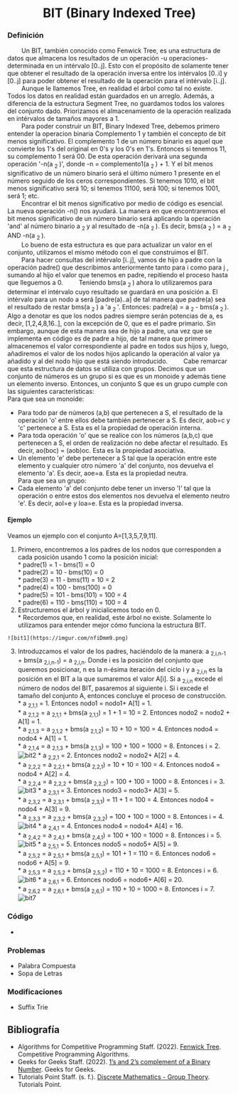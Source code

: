 <div align="center">

# BIT (Binary Indexed Tree)

 <div align="left">
 
 ### Definición  
&nbsp;&nbsp;&nbsp;&nbsp;&nbsp;&nbsp;&nbsp;&nbsp;Un BIT, también conocido como Fenwick Tree, es una estructura de datos que almacena los resultados de un operación -u operaciones- determinada en un intérvalo [0..j]. Esto con el propósito de solamente tener que obtener el resultado de la operación inversa entre los intérvalos [0..i] y [0..j] para poder obtener el resultado de la operación para el intérvalo [i..j].  
  &nbsp;&nbsp;&nbsp;&nbsp;&nbsp;&nbsp;&nbsp;&nbsp;Aunque le llamemos Tree, en realidad el árbol como tal no existe. Todos los datos en realidad están guardados en un arreglo. Además, a diferencia de la estructura Segment Tree, no guardamos todos los valores del conjunto dado. Priorizamos el almacenamiento de la operación realizada en intérvalos de tamaños mayores a 1.  
  &nbsp;&nbsp;&nbsp;&nbsp;&nbsp;&nbsp;&nbsp;&nbsp;Para poder construir un BIT, Binary Indexed Tree, debemos primero entender la operacion binaria Complemento 1 y también el concepto de bit menos significativo. El complemento 1 de un número binario es aquel que convierte los 1's del original en 0's y los 0's en 1's. Entonces si tenemos 11, su complemento 1 será 00. De esta operación derivará una segunda operación '-n(a <sub> 2 </sub>)', donde -n = complemento1(a <sub> 2 </sub>)	 + 1. Y el bit menos significativo de un número binario será el último número 1 presente en el número seguido de los ceros correspondientes. Si tenemos 1010, el bit menos significativo será 10; si tenemos 11100, será 100; si tenemos 1001, será 1; etc.  
  &nbsp;&nbsp;&nbsp;&nbsp;&nbsp;&nbsp;&nbsp;&nbsp;Encontrar el bit menos significativo por medio de código es esencial. La nueva operación -n() nos ayudará. La manera en que encontraremos el bit menos significativo de un número binario será aplicando la operación 'and' al número binario a <sub> 2 </sub> y al resultado de -n(a <sub> 2 </sub>). Es decir, bms(a <sub> 2 </sub>) = a <sub> 2 </sub> AND -n(a <sub> 2 </sub>).  
   &nbsp;&nbsp;&nbsp;&nbsp;&nbsp;&nbsp;&nbsp;&nbsp;Lo bueno de esta estructura es que para actualizar un valor en el conjunto, utilizamos el mismo método con el que construimos el BIT.
  &nbsp;&nbsp;&nbsp;&nbsp;&nbsp;&nbsp;&nbsp;&nbsp;Para hacer consultas del intérvalo [i..j], vamos de hijo a padre con la operación padre() que describimos anteriormente  tanto para i como para j , sumando al hijo el valor que tenemos en padre, repitiendo el proceso hasta que lleguemos a 0. 
   &nbsp;&nbsp;&nbsp;&nbsp;&nbsp;&nbsp;&nbsp;&nbsp;Teniendo bms(a <sub> 2 </sub>) ahora lo utilizaremos para determinar el intérvalo cuyo resultado se guardará en una posición a. El intérvalo para un nodo a será [padre(a)..a] de tal manera que padre(a) sea el resultado de restar bms(a <sub> 2 </sub>) a 'a <sub> 2 </sub>'. Entonces: padre(a) =  a <sub> 2 </sub> - bms(a <sub> 2 </sub>). Algo a denotar es que los nodos padres siempre serán potencias de a, es decir, [1,2,4,8,16..], con la excepción de 0, que es el padre primario. Sin embargo, aunque de esta manera sea de hijo a padre, una vez que se implementa en código es de padre a hijo, de tal manera que primero almacenemos el valor correspondiente al padre en todos sus hijos y, luego, añadiremos el valor de los nodos hijos aplicando la operación al valor ya añadido y al del nodo hijo que está siendo introducido.
&nbsp;&nbsp;&nbsp;&nbsp;&nbsp;&nbsp;&nbsp;&nbsp;Cabe remarcar que esta estructura de datos se utiliza con grupos. Decimos que un conjunto de números es un grupo si es que es un monoide y además tiene un elemento inverso. Entonces, un conjunto S que es un grupo cumple con las siguientes características:   
    Para que sea un monoide:  
* Para todo par de números (a,b) que pertenecen a S, el resultado de la operación 'o' entre ellos debe también pertenecer a S. Es decir, aob=c y 'c' pertenece a S. Esta es el la propiedad de operación interna.  
* Para toda operación 'o' que se realice con los números (a,b,c) que pertenecen a S, el orden de realización no debe afectar el resultado. Es decir, ao(boc) = (aob)oc. Esta es la propiedad asociativa.  
* Un elemento 'e' debe pertenecer a S tal que la operación entre este elemento y cualquier otro número 'a' del conjunto, nos devuelva el elemento 'a'. Es decir, aoe=a. Esta es la propiedad neutra.  
    Para que sea un grupo:  
* Cada elemento 'a' del conjunto debe tener un inverso 'I' tal que la operación o entre estos dos elementos nos devuelva el elemento neutro 'e'. Es decir, aoI=e y Ioa=e. Esta es la propiedad inversa.  
 
 #### Ejemplo  
  Veamos un ejemplo con el conjunto A=[1,3,5,7,9,11].  
  1. Primero, encontremos a los padres de los nodos que corresponden a cada posición usando 1 como la posición inicial:  
    * padre(1) = 1 - bms(1) = 0  
    * padre(2) = 10 - bms(10) = 0  
    * padre(3) = 11 - bms(11) = 10 = 2  
    * padre(4) = 100 - bms(100) = 0  
    * padre(5) = 101 - bms(101) = 100 = 4  
    * padre(6) = 110 - bms(110) = 100 = 4  
  2. Estructuremos el árbol y inicialicemos todo en 0.  
    * Recordemos que, en realidad, este árbol no existe. Solamente lo utilizamos para entender mejor cómo funciona la estructura BIT.
    
    ![bit1](https://imgur.com/nfiDmm9.png)
    
  3. Introduzcamos el valor de los padres, haciéndolo de la manera: a <sub> 2,i,n-1</sub> + bms(a <sub> 2,i,n-1</sub>) =  a <sub> 2,i,n</sub>. Donde i es la posición del conjunto que queremos posicionar, n es la n-ésima iteración del ciclo i y a <sub> 2,i,n</sub> es la posición en el BIT a la que sumaremos el valor A[i]. Si a <sub> 2,i,n</sub> excede el número de nodos del BIT, pasaremos al siguiente i. Si i excede el tamaño del conjunto A, entonces concluye el proceso de construcción.  
    * a <sub> 2,1,1</sub> = 1. Entonces nodo1 = nodo1+ A[1] = 1.  
    * a <sub> 2,1,2</sub> = a <sub> 2,1,1</sub> + bms(a <sub> 2,1,1</sub>) = 1 + 1 = 10 = 2. Entonces nodo2 = nodo2 + A[1] = 1.  
    * a <sub> 2,1,3</sub> = a <sub> 2,1,2</sub> + bms(a <sub> 2,1,2</sub>) = 10 + 10 = 100 = 4. Entonces nodo4 = nodo4 + A[1] = 1.  
    * a <sub> 2,1,4</sub> = a <sub> 2,1,3</sub> + bms(a <sub> 2,1,3</sub>) = 100 + 100 = 1000 = 8. Entonces i = 2.  
    ![bit2](https://imgur.com/eQKQf6I.png)
    * a <sub> 2,2,1</sub> = 2. Entonces nodo2 = nodo2+ A[2] = 4.  
    * a <sub> 2,2,2</sub> = a <sub> 2,2,1</sub> + bms(a <sub> 2,2,1</sub>) = 10 + 10 = 100 = 4. Entonces nodo4 = nodo4 + A[2] = 4.  
    * a <sub> 2,2,4</sub> = a <sub> 2,2,2</sub> + bms(a <sub> 2,2,2</sub>) = 100 + 100 = 1000 = 8. Entonces i = 3.  
    ![bit3](https://imgur.com/3MErx46.png)
    * a <sub> 2,3,1</sub> = 3. Entonces nodo3 = nodo3+ A[3] = 5.  
    * a <sub> 2,3,2</sub> = a <sub> 2,3,1</sub> + bms(a <sub> 2,3,1</sub>) = 11 + 1 = 100 = 4. Entonces nodo4 = nodo4 + A[3] = 9.  
    * a <sub> 2,3,3</sub> = a <sub> 2,3,2</sub> + bms(a <sub> 2,3,2</sub>) = 100 + 100 = 1000 = 8. Entonces i = 4.
    ![bit4](https://imgur.com/4QpCxe0.png)
    * a <sub> 2,4,1</sub> = 4. Entonces nodo4 = nodo4+ A[4] = 16.  
    * a <sub> 2,4,2</sub> = a <sub> 2,4,1</sub> + bms(a <sub> 2,4,1</sub>) = 100 + 100 = 1000 = 8. Entonces i = 5.  
    ![bit5](https://imgur.com/qFkxTRP.png)
    * a <sub> 2,5,1</sub> = 5. Entonces nodo5 = nodo5+ A[5] = 9.  
    * a <sub> 2,5,2</sub> = a <sub> 2,5,1</sub> + bms(a <sub> 2,5,1</sub>) = 101 + 1 = 110 = 6. Entonces nodo6 = nodo6 + A[5] = 9.  
    * a <sub> 2,5,3</sub> = a <sub> 2,5,2</sub> + bms(a <sub> 2,5,2</sub>) = 110 + 10 = 1000 = 8. Entonces i = 6.  
    ![bit6](https://imgur.com/boPMBQf.png)
    * a <sub> 2,6,1</sub> = 6. Entonces nodo6 = nodo6+ A[6] = 20.  
    * a <sub> 2,6,2</sub> = a <sub> 2,6,1</sub> + bms(a <sub> 2,6,1</sub>) = 110 + 10 = 1000 = 8. Entonces i = 7.  
    ![bit7](https://imgur.com/FgftY1G.png)
   ### Código  
  * []()  
  
  ### Problemas  
  * Palabra Compuesta  
  * Sopa de Letras  
  ### Modificaciones   
  * Suffix Trie  
  
  ## Bibliografía  
  * Algorithms for Competitive Programming Staff. (2022). [Fenwick Tree](https://cp-algorithms.com/data_structures/fenwick.html). Competitive Programming Algorithms.  
  * Geeks for Geeks Staff. (2022). [1’s and 2’s complement of a Binary Number](https://www.geeksforgeeks.org/1s-2s-complement-binary-number/). Geeks for Geeks.  
  * Tutorials Point Staff. (s. f.). [Discrete Mathematics - Group Theory](https://www.tutorialspoint.com/discrete_mathematics/discrete_mathematics_group_theory.htm#:~:text=A%20monoid%20is%20a%20semigroup,Closure%2C%20Associative%2C%20Identity%20element.). Tutorials Point.  
